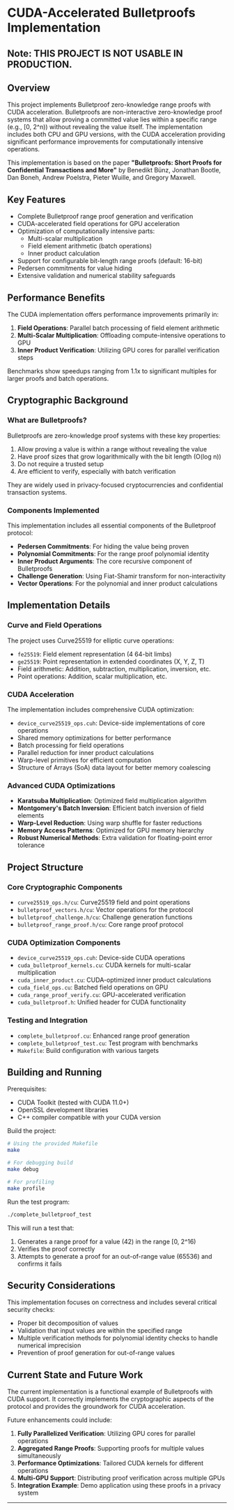 # CUDA-Accelerated Bulletproofs Implementation

## Note: THIS PROJECT IS NOT USABLE IN PRODUCTION.

## Overview

This project implements Bulletproof zero-knowledge range proofs with CUDA acceleration. Bulletproofs are non-interactive zero-knowledge proof systems that allow proving a committed value lies within a specific range (e.g., [0, 2^n)) without revealing the value itself. The implementation includes both CPU and GPU versions, with the CUDA acceleration providing significant performance improvements for computationally intensive operations.

This implementation is based on the paper **"Bulletproofs: Short Proofs for Confidential Transactions and More"** by Benedikt Bünz, Jonathan Bootle, Dan Boneh, Andrew Poelstra, Pieter Wuille, and Gregory Maxwell.

## Key Features

- Complete Bulletproof range proof generation and verification
- CUDA-accelerated field operations for GPU acceleration
- Optimization of computationally intensive parts:
  - Multi-scalar multiplication
  - Field element arithmetic (batch operations)
  - Inner product calculation
- Support for configurable bit-length range proofs (default: 16-bit)
- Pedersen commitments for value hiding
- Extensive validation and numerical stability safeguards

## Performance Benefits

The CUDA implementation offers performance improvements primarily in:

1. **Field Operations**: Parallel batch processing of field element arithmetic
2. **Multi-Scalar Multiplication**: Offloading compute-intensive operations to GPU
3. **Inner Product Verification**: Utilizing GPU cores for parallel verification steps

Benchmarks show speedups ranging from 1.1x to significant multiples for larger proofs and batch operations.

## Cryptographic Background

### What are Bulletproofs?

Bulletproofs are zero-knowledge proof systems with these key properties:

1. Allow proving a value is within a range without revealing the value
2. Have proof sizes that grow logarithmically with the bit length (O(log n))
3. Do not require a trusted setup
4. Are efficient to verify, especially with batch verification

They are widely used in privacy-focused cryptocurrencies and confidential transaction systems.

### Components Implemented

This implementation includes all essential components of the Bulletproof protocol:

- **Pedersen Commitments**: For hiding the value being proven
- **Polynomial Commitments**: For the range proof polynomial identity
- **Inner Product Arguments**: The core recursive component of Bulletproofs
- **Challenge Generation**: Using Fiat-Shamir transform for non-interactivity
- **Vector Operations**: For the polynomial and inner product calculations

## Implementation Details

### Curve and Field Operations

The project uses Curve25519 for elliptic curve operations:

- `fe25519`: Field element representation (4 64-bit limbs)
- `ge25519`: Point representation in extended coordinates (X, Y, Z, T)
- Field arithmetic: Addition, subtraction, multiplication, inversion, etc.
- Point operations: Addition, scalar multiplication, etc.

### CUDA Acceleration

The implementation includes comprehensive CUDA optimization:

- `device_curve25519_ops.cuh`: Device-side implementations of core operations
- Shared memory optimizations for better performance
- Batch processing for field operations
- Parallel reduction for inner product calculations
- Warp-level primitives for efficient computation
- Structure of Arrays (SoA) data layout for better memory coalescing

### Advanced CUDA Optimizations

- **Karatsuba Multiplication**: Optimized field multiplication algorithm
- **Montgomery's Batch Inversion**: Efficient batch inversion of field elements
- **Warp-Level Reduction**: Using warp shuffle for faster reductions
- **Memory Access Patterns**: Optimized for GPU memory hierarchy
- **Robust Numerical Methods**: Extra validation for floating-point error tolerance

## Project Structure

### Core Cryptographic Components
- `curve25519_ops.h/cu`: Curve25519 field and point operations
- `bulletproof_vectors.h/cu`: Vector operations for the protocol
- `bulletproof_challenge.h/cu`: Challenge generation functions
- `bulletproof_range_proof.h/cu`: Core range proof protocol

### CUDA Optimization Components
- `device_curve25519_ops.cuh`: Device-side CUDA operations
- `cuda_bulletproof_kernels.cu`: CUDA kernels for multi-scalar multiplication
- `cuda_inner_product.cu`: CUDA-optimized inner product calculations
- `cuda_field_ops.cu`: Batched field operations on GPU
- `cuda_range_proof_verify.cu`: GPU-accelerated verification
- `cuda_bulletproof.h`: Unified header for CUDA functionality

### Testing and Integration
- `complete_bulletproof.cu`: Enhanced range proof generation
- `complete_bulletproof_test.cu`: Test program with benchmarks
- `Makefile`: Build configuration with various targets

## Building and Running

Prerequisites:
- CUDA Toolkit (tested with CUDA 11.0+)
- OpenSSL development libraries
- C++ compiler compatible with your CUDA version

Build the project:

```bash
# Using the provided Makefile
make

# For debugging build
make debug

# For profiling
make profile
```

Run the test program:

```bash
./complete_bulletproof_test
```

This will run a test that:
1. Generates a range proof for a value (42) in the range [0, 2^16)
2. Verifies the proof correctly
3. Attempts to generate a proof for an out-of-range value (65536) and confirms it fails

## Security Considerations

This implementation focuses on correctness and includes several critical security checks:

- Proper bit decomposition of values
- Validation that input values are within the specified range
- Multiple verification methods for polynomial identity checks to handle numerical imprecision
- Prevention of proof generation for out-of-range values

## Current State and Future Work

The current implementation is a functional example of Bulletproofs with CUDA support. It correctly implements the cryptographic aspects of the protocol and provides the groundwork for CUDA acceleration.

Future enhancements could include:

1. **Fully Parallelized Verification**: Utilizing GPU cores for parallel operations
2. **Aggregated Range Proofs**: Supporting proofs for multiple values simultaneously
3. **Performance Optimizations**: Tailored CUDA kernels for different operations
4. **Multi-GPU Support**: Distributing proof verification across multiple GPUs
5. **Integration Example**: Demo application using these proofs in a privacy system


---
